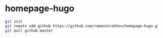 # homepage-hugo

```bash
git init
git remote add github https://github.com/romanstrakhov/homepage-hugo.git
git pull github master
```
